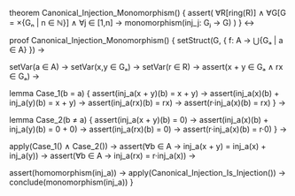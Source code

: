 theorem Canonical_Injection_Monomorphism() {
  assert(
    ∀R[ring(R)] ∧
    ∀G[G = ×{Gₙ | n ∈ ℕ}] ∧
    ∀j ∈ [1,n] →
    monomorphism(inj_j: Gⱼ → G)
  )
} ↔

proof Canonical_Injection_Monomorphism() {
  setStruct(G, {
    f: A → ⋃{Gₐ | a ∈ A}
  }) →
  
  setVar(a ∈ A) →
  setVar(x,y ∈ Gₐ) →
  setVar(r ∈ R) →
  assert(x + y ∈ Gₐ ∧ rx ∈ Gₐ) →
  
  lemma Case_1(b = a) {
    assert(inj_a(x + y)(b) = x + y) →
    assert(inj_a(x)(b) + inj_a(y)(b) = x + y) →
    assert(inj_a(rx)(b) = rx) →
    assert(r·inj_a(x)(b) = rx)
  } →
  
  lemma Case_2(b ≠ a) {
    assert(inj_a(x + y)(b) = 0) →
    assert(inj_a(x)(b) + inj_a(y)(b) = 0 + 0) →
    assert(inj_a(rx)(b) = 0) →
    assert(r·inj_a(x)(b) = r·0)
  } →
  
  apply(Case_1() ∧ Case_2()) →
  assert(∀b ∈ A → inj_a(x + y) = inj_a(x) + inj_a(y)) →
  assert(∀b ∈ A → inj_a(rx) = r·inj_a(x)) →
  
  assert(homomorphism(inj_a)) →
  apply(Canonical_Injection_Is_Injection()) →
  conclude(monomorphism(inj_a))
}